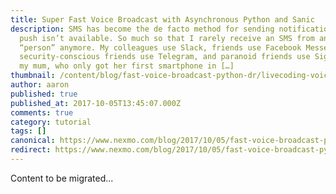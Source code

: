 ```yaml
---
title: Super Fast Voice Broadcast with Asynchronous Python and Sanic
description: SMS has become the de facto method for sending notifications when
  push isn’t available. So much so that I rarely receive an SMS from an actual
  “person” anymore. My colleagues use Slack, friends use Facebook Messenger,
  security-conscious friends use Telegram, and paranoid friends use Signal. Even
  my mum, who only got her first smartphone in […]
thumbnail: /content/blog/fast-voice-broadcast-python-dr/livecoding-voice-broadcast.png
author: aaron
published: true
published_at: 2017-10-05T13:45:07.000Z
comments: true
category: tutorial
tags: []
canonical: https://www.nexmo.com/blog/2017/10/05/fast-voice-broadcast-python-dr
redirect: https://www.nexmo.com/blog/2017/10/05/fast-voice-broadcast-python-dr
---
```


Content to be migrated...
